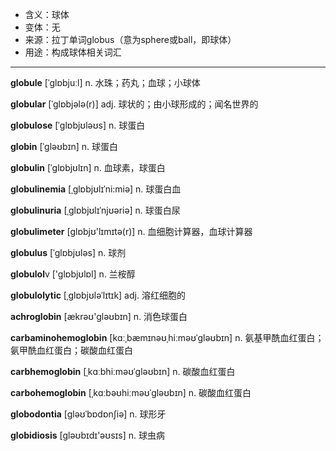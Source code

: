 - <span class="definition">含义：球体</span>
- <span class="definition">变体：无</span>
- <span class="definition">来源：拉丁单词globus（意为sphere或ball，即球体）</span>
- <span class="definition">用途：构成球体相关词汇</span>

---

<span class="vocabulary">**globule**</span> [ˈɡlɒbjuːl] n. 水珠；药丸；血球；小球体

<span class="vocabulary">**globular**</span> [ˈɡlɒbjələ(r)] adj. 球状的；由小球形成的；闻名世界的

<span class="vocabulary">**globulose**</span> [ˈglɒbjʊləʊs] n. 球蛋白

<span class="vocabulary">**globin**</span> [ˈɡləʊbɪn] n. 球蛋白

<span class="vocabulary">**globulin**</span> [ˈɡlɒbjʊlɪn] n. 血球素，球蛋白

<span class="vocabulary">**globulinemia**</span> [ˌglɒbjʊlɪˈni:miə] n. 球蛋白血

<span class="vocabulary">**globulinuria**</span> [ˌglɒbjʊlɪˈnjʊəriə] n. 球蛋白尿

<span class="vocabulary">**globulimeter**</span> [glɒbjʊ'lɪmɪtə(r)] n. 血细胞计算器，血球计算器

<span class="vocabulary">**globulus**</span> [ˈglɒbjʊləs] n. 球剂

<span class="vocabulary">**globulol**</span>v ['glɒbjʊlɒl] n. 兰桉醇

<span class="vocabulary">**globulolytic**</span> [ˌglɒbjʊləˈlɪtɪk] adj. 溶红细胞的

<span class="vocabulary">**achroglobin**</span> [ækrəʊ'gləʊbɪn] n. 消色球蛋白

<span class="vocabulary">**carbaminohemoglobin**</span> [kɑːˌbæmɪnəʊˌhiːməʊˈgləʊbɪn] n. 氨基甲酰血红蛋白；氨甲酰血红蛋白；碳酸血红蛋白

<span class="vocabulary">**carbhemoglobin**</span> [ˌkɑːbhiːməʊˈgləʊbɪn] n. 碳酸血红蛋白

<span class="vocabulary">**carbohemoglobin**</span> [ˌkɑːbəʊhiːməʊˈgləʊbɪn] n. 碳酸血红蛋白

<span class="vocabulary">**globodontia**</span> [gləʊˈbɒdɒnʃiə] n. 球形牙

<span class="vocabulary">**globidiosis**</span> [gləʊbɪdɪ'əʊsɪs] n. 球虫病
